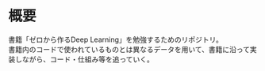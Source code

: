 # 概要

書籍「ゼロから作るDeep Learning」を勉強するためのリポジトリ。  
書籍内のコードで使われているものとは異なるデータを用いて、書籍に沿って実装しながら、コード・仕組み等を追っていく。
